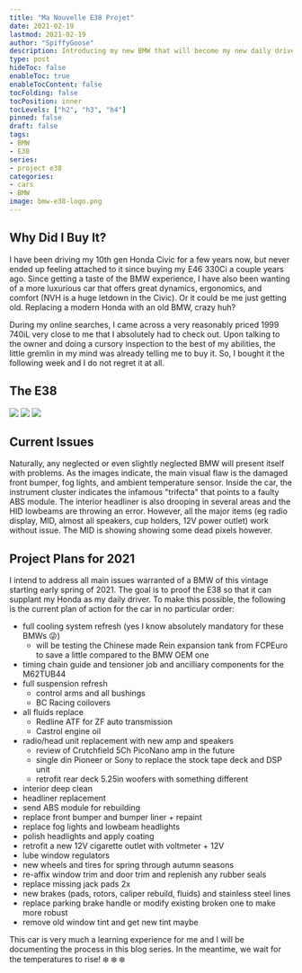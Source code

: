 ```yaml
---
title: "Ma Nouvelle E38 Projet"
date: 2021-02-19
lastmod: 2021-02-19
author: "SpiffyGoose"
description: Introducing my new BMW that will become my new daily driver.
type: post
hideToc: false
enableToc: true
enableTocContent: false
tocFolding: false
tocPosition: inner
tocLevels: ["h2", "h3", "h4"]
pinned: false
draft: false
tags:
- BMW
- E38
series:
- project e38
categories:
- cars
- BMW
image: bmw-e38-logo.png
---
```


## Why Did I Buy It?

I have been driving my 10th gen Honda Civic for a few years now, but never ended up feeling attached to it since buying my E46 330Ci a couple years ago. Since getting a taste of the BMW experience, I have also been wanting of a more luxurious car that offers great dynamics, ergonomics, and comfort (NVH is a huge letdown in the Civic). Or it could be me just getting old. Replacing a modern Honda with an old BMW, crazy huh?

During my online searches, I came across a very reasonably priced 1999 740iL very close to me that I absolutely had to check out. Upon talking to the owner and doing a cursory inspection to the best of my abilities, the little gremlin in my mind was already telling me to buy it. So, I bought it the following week and I do not regret it at all.

## The E38

![](e38-0.jpg)
![](e38-1.jpg)
![](e38-2.jpg)

## Current Issues

Naturally, any neglected or even slightly neglected BMW will present itself with problems. As the images indicate, the main visual flaw is the damaged front bumper, fog lights, and ambient temperature sensor. Inside the car, the instrument cluster indicates the infamous "trifecta" that points to a faulty ABS module. The interior headliner is also drooping in several areas and the HID lowbeams are throwing an error. However, all the major items (eg radio display, MID, almost all speakers, cup holders, 12V power outlet) work without issue. The MID is showing showing some dead pixels however. 

## Project Plans for 2021

I intend to address all main issues warranted of a BMW of this vintage starting early spring of 2021. The goal is to proof the E38 so that it can supplant my Honda as my daily driver. To make this possible, the following is the current plan of action for the car in no particular order:

- full cooling system refresh (yes I know absolutely mandatory for these BMWs :stuck_out_tongue_winking_eye:)
    - will be testing the Chinese made Rein expansion tank from FCPEuro to save a little compared to the BMW OEM one
- timing chain guide and tensioner job and ancilliary components for the M62TUB44
- full suspension refresh
    - control arms and all bushings
    - BC Racing coilovers
- all fluids replace
    - Redline ATF for ZF auto transmission
    - Castrol engine oil
- radio/head unit replacement with new amp and speakers
    - review of Crutchfield 5Ch PicoNano amp in the future
    - single din Pioneer or Sony to replace the stock tape deck and DSP unit
    - retrofit rear deck 5.25in woofers with something different
- interior deep clean
- headliner replacement
- send ABS module for rebuilding 
- replace front bumper and bumper liner + repaint
- replace fog lights and lowbeam headlights
- polish headlights and apply coating
- retrofit a new 12V cigarette outlet with voltmeter + 12V
- lube window regulators
- new wheels and tires for spring through autumn seasons
- re-affix window trim and door trim and replenish any rubber seals
- replace missing jack pads 2x
- new brakes (pads, rotors, caliper rebuild, fluids) and stainless steel lines
- replace parking brake handle or modify existing broken one to make more robust
- remove old window tint and get new tint maybe

This car is very much a learning experience for me and I will be documenting the process in this blog series. In the meantime, we wait for the temperatures to rise! :snowflake: :snowflake: :snowflake:

